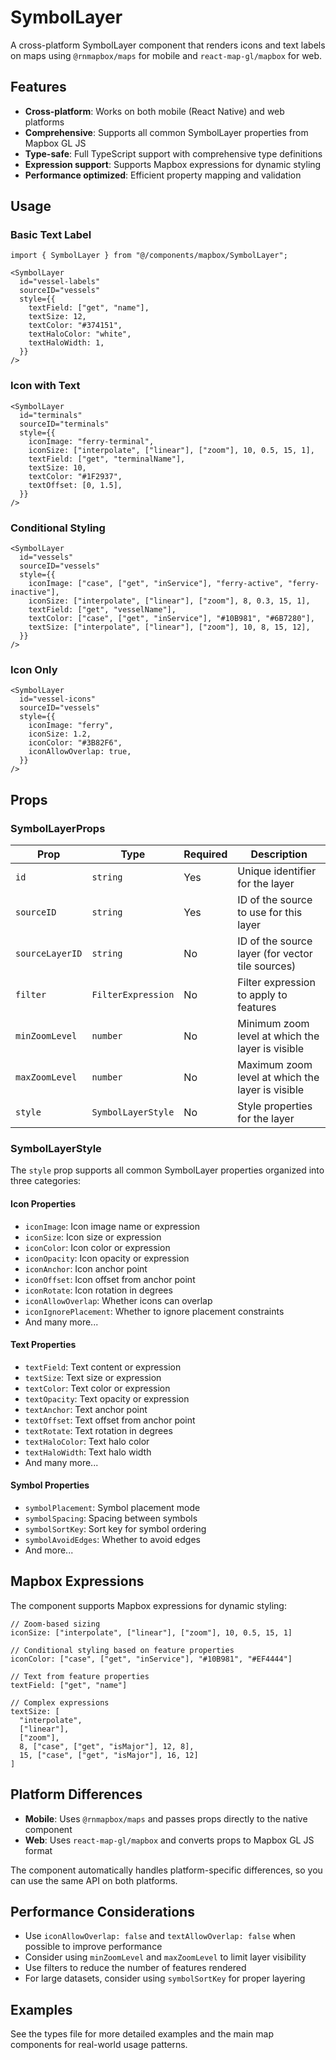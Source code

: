 # SymbolLayer

A cross-platform SymbolLayer component that renders icons and text labels on maps using `@rnmapbox/maps` for mobile and `react-map-gl/mapbox` for web.

## Features

- **Cross-platform**: Works on both mobile (React Native) and web platforms
- **Comprehensive**: Supports all common SymbolLayer properties from Mapbox GL JS
- **Type-safe**: Full TypeScript support with comprehensive type definitions
- **Expression support**: Supports Mapbox expressions for dynamic styling
- **Performance optimized**: Efficient property mapping and validation

## Usage

### Basic Text Label

```tsx
import { SymbolLayer } from "@/components/mapbox/SymbolLayer";

<SymbolLayer
  id="vessel-labels"
  sourceID="vessels"
  style={{
    textField: ["get", "name"],
    textSize: 12,
    textColor: "#374151",
    textHaloColor: "white",
    textHaloWidth: 1,
  }}
/>
```

### Icon with Text

```tsx
<SymbolLayer
  id="terminals"
  sourceID="terminals"
  style={{
    iconImage: "ferry-terminal",
    iconSize: ["interpolate", ["linear"], ["zoom"], 10, 0.5, 15, 1],
    textField: ["get", "terminalName"],
    textSize: 10,
    textColor: "#1F2937",
    textOffset: [0, 1.5],
  }}
/>
```

### Conditional Styling

```tsx
<SymbolLayer
  id="vessels"
  sourceID="vessels"
  style={{
    iconImage: ["case", ["get", "inService"], "ferry-active", "ferry-inactive"],
    iconSize: ["interpolate", ["linear"], ["zoom"], 8, 0.3, 15, 1],
    textField: ["get", "vesselName"],
    textColor: ["case", ["get", "inService"], "#10B981", "#6B7280"],
    textSize: ["interpolate", ["linear"], ["zoom"], 10, 8, 15, 12],
  }}
/>
```

### Icon Only

```tsx
<SymbolLayer
  id="vessel-icons"
  sourceID="vessels"
  style={{
    iconImage: "ferry",
    iconSize: 1.2,
    iconColor: "#3B82F6",
    iconAllowOverlap: true,
  }}
/>
```

## Props

### SymbolLayerProps

| Prop | Type | Required | Description |
|------|------|----------|-------------|
| `id` | `string` | Yes | Unique identifier for the layer |
| `sourceID` | `string` | Yes | ID of the source to use for this layer |
| `sourceLayerID` | `string` | No | ID of the source layer (for vector tile sources) |
| `filter` | `FilterExpression` | No | Filter expression to apply to features |
| `minZoomLevel` | `number` | No | Minimum zoom level at which the layer is visible |
| `maxZoomLevel` | `number` | No | Maximum zoom level at which the layer is visible |
| `style` | `SymbolLayerStyle` | No | Style properties for the layer |

### SymbolLayerStyle

The `style` prop supports all common SymbolLayer properties organized into three categories:

#### Icon Properties
- `iconImage`: Icon image name or expression
- `iconSize`: Icon size or expression
- `iconColor`: Icon color or expression
- `iconOpacity`: Icon opacity or expression
- `iconAnchor`: Icon anchor point
- `iconOffset`: Icon offset from anchor point
- `iconRotate`: Icon rotation in degrees
- `iconAllowOverlap`: Whether icons can overlap
- `iconIgnorePlacement`: Whether to ignore placement constraints
- And many more...

#### Text Properties
- `textField`: Text content or expression
- `textSize`: Text size or expression
- `textColor`: Text color or expression
- `textOpacity`: Text opacity or expression
- `textAnchor`: Text anchor point
- `textOffset`: Text offset from anchor point
- `textRotate`: Text rotation in degrees
- `textHaloColor`: Text halo color
- `textHaloWidth`: Text halo width
- And many more...

#### Symbol Properties
- `symbolPlacement`: Symbol placement mode
- `symbolSpacing`: Spacing between symbols
- `symbolSortKey`: Sort key for symbol ordering
- `symbolAvoidEdges`: Whether to avoid edges
- And more...

## Mapbox Expressions

The component supports Mapbox expressions for dynamic styling:

```tsx
// Zoom-based sizing
iconSize: ["interpolate", ["linear"], ["zoom"], 10, 0.5, 15, 1]

// Conditional styling based on feature properties
iconColor: ["case", ["get", "inService"], "#10B981", "#EF4444"]

// Text from feature properties
textField: ["get", "name"]

// Complex expressions
textSize: [
  "interpolate",
  ["linear"],
  ["zoom"],
  8, ["case", ["get", "isMajor"], 12, 8],
  15, ["case", ["get", "isMajor"], 16, 12]
]
```

## Platform Differences

- **Mobile**: Uses `@rnmapbox/maps` and passes props directly to the native component
- **Web**: Uses `react-map-gl/mapbox` and converts props to Mapbox GL JS format

The component automatically handles platform-specific differences, so you can use the same API on both platforms.

## Performance Considerations

- Use `iconAllowOverlap: false` and `textAllowOverlap: false` when possible to improve performance
- Consider using `minZoomLevel` and `maxZoomLevel` to limit layer visibility
- Use filters to reduce the number of features rendered
- For large datasets, consider using `symbolSortKey` for proper layering

## Examples

See the types file for more detailed examples and the main map components for real-world usage patterns. 